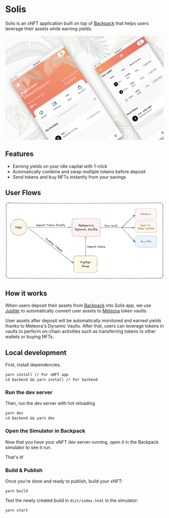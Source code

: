 # Solis

Solis is an xNFT application built on top of [Backpack](https://www.backpack.app/) that helps users leverage their assets while earning yields.

<img src="./docs/solis-ui.jpg" width="800">

## Features
- Earning yields on your idle capital with 1-click
- Automatically combine and swap multiple tokens before deposit
- Send tokens and buy NFTs instantly from your savings

## User Flows
<img src="./docs/solis-user-flows.png" width="800">

## How it works

When users deposit their assets from [Backpack](https://www.backpack.app/) into Solis app, we use [Jupiter](https://jup.ag/) to automatically convert user assets to [Meteora](https://meteora.ag/) token vaults.

User assets after deposit will be automatically monitored and earned yields thanks to Meteora's Dynamic Vaults. After that, users can leverage tokens in vaults to perform on-chain activities such as transferring tokens to other wallets or buying NFTs.

## Local development

First, install dependencies.

```
yarn install // For xNFT app
cd backend && yarn install // For backend
```

### Run the dev server

Then, run the dev server with hot reloading

```
yarn dev
cd backend && yarn dev
```

### Open the Simulator in Backpack

Now that you have your xNFT dev server running, open it in the Backpack simulator to see it run.

That's it!


### Build & Publish

Once you're done and ready to publish, build your xNFT:

```
yarn build
```

Test the newly created build in `dist/index.html` in the simulator:

```
yarn start
```
